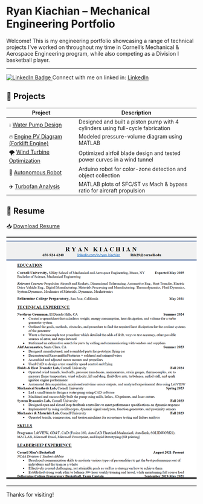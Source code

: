 # Ryan Kiachian – Mechanical Engineering Portfolio

Welcome! This is my engineering portfolio showcasing a range of technical projects I've worked on throughout my time in Cornell’s Mechanical & Aerospace Engineering program, while also competing as a Division I basketball player.

---

<p align="left">
  <a href="https://www.linkedin.com/in/ryan-kiachian-77b090247/" target="_blank">
    <img src="https://img.shields.io/badge/LinkedIn--blue?style=social&logo=linkedin" alt="LinkedIn Badge"/>
  </a>
  <span>Connect with me on linked in: <a href="https://www.linkedin.com/in/ryan-kiachian-77b090247/">LinkedIn</a></span>
</p>



## 📁 Projects

| Project                              | Description                                                                 |
|--------------------------------------|-----------------------------------------------------------------------------|
| 💧 [Water Pump Design](./Projects/Waterpump.md)                 | Designed and built a piston pump with 4 cylinders using full-cycle fabrication |
| 🔥 [Engine PV Diagram (Forklift Engine)](./Projects/ForkliftEngineP_V.md)       | Modeled pressure-volume diagram using MATLAB                    |
| 🌪 [Wind Turbine Optimization](./Projects/AirfoilDesign.md)     | Optimized airfoil blade design and tested power curves in a wind tunnel     |
| 🤖 [Autonomous Robot](./Projects/AutonomousRobot.md)            | Arduino robot for color-zone detection and object collection               |
| ✈️ [Turbofan Analysis](./Projects/AnalysisTurboFan.md)            | MATLAB plots of SFC/ST vs Mach & bypass ratio for aircraft propulsion     |

## 📄 Resume

📥 [Download Resume](./public/Resume.pdf)

<p align="center">
  <img src="./Projects/Images/Resume.png" width="600"/>
</p>

<p align="center">

</p>

---

Thanks for visiting!
